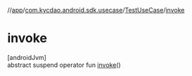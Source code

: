 //[app](../../../index.md)/[com.kycdao.android.sdk.usecase](../index.md)/[TestUseCase](index.md)/[invoke](invoke.md)

# invoke

[androidJvm]\
abstract suspend operator fun [invoke](invoke.md)()
